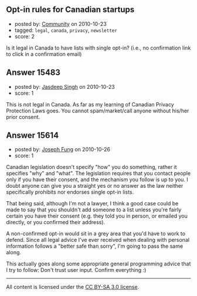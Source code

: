 ## Opt-in rules for Canadian startups

- posted by: [Community](https://stackexchange.com/users/-1/-1-community) on 2010-10-23
- tagged: `legal`, `canada`, `privacy`, `newsletter`
- score: 2

Is it legal in Canada to have lists with single opt-in? (i.e., no confirmation link to click in a confirmation email)


## Answer 15483

- posted by: [Jasdeep Singh](https://stackexchange.com/users/-1/4955-jasdeep-singh) on 2010-10-23
- score: 1

This is not legal in Canada. As far as my learning of Canadian Privacy Protection Laws goes. You cannot spam/market/call anyone without his/her prior consent.


## Answer 15614

- posted by: [Joseph Fung](https://stackexchange.com/users/-1/1669-joseph-fung) on 2010-10-26
- score: 1

Canadian legislation doesn't specify "how" you do something, rather it specifies "why" and "what". The legislation requires that you contact people only if you have their consent, and the mechanism you follow is up to you. I doubt anyone can give you a straight yes or no answer as the law neither specifically prohibits nor endorses single opt-in lists.

That being said, although I'm not a lawyer, I think a good case could be made to say that you shouldn't add someone to a list unless you're fairly certain you have their consent (e.g. they told you in person, or emailed you directly, or you confirmed their address).

A non-confirmed opt-in would sit in a grey area that you'd have to work to defend. Since all legal advice I've ever received when dealing with personal information follows a "better safe than sorry", I'm going to pass the same along.

This actually goes along some appropriate general programming advice that I try to follow: Don't trust user input. Confirm everything :)



---

All content is licensed under the [CC BY-SA 3.0 license](https://creativecommons.org/licenses/by-sa/3.0/).
